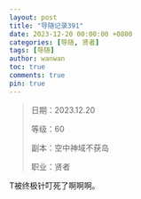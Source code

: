 ```yaml
---
layout: post
title: "导随记录391"
date: 2023-12-20 00:00:00 +0800
categories: [导随, 贤者]
tags: [导随]
author: wanwan
toc: true
comments: true
pin: true
---
```

> 日期：2023.12.20
>
> 等级：60
>
> 副本：空中神域不获岛
>
> 职业：贤者

T被终极针叮死了啊啊啊。